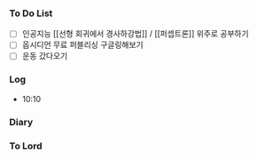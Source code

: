 ### To Do List
- [ ] 인공지능 [[선형 회귀에서 경사하강법]] / [[퍼셉트론]] 위주로 공부하기
- [ ] 옵시디언 무료 퍼블리싱 구글링해보기
- [ ] 운동 갔다오기
### Log
- 10:10 
### Diary

### To Lord
